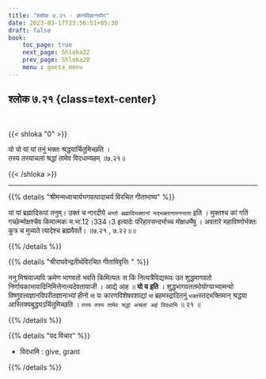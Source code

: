```yaml
---
title: "श्लोक ७.२१ - ज्ञानविज्ञानयोग"
date: 2023-03-17T23:56:51+05:30
draft: false
book:
    toc_page: true
    next_page: Shloka22
    prev_page: Shloka20
    menu : geeta_menu
---
```




## श्लोक ७.२१ {class=text-center}

<br/>

{{< shloka  "0"  >}}

यो यो यां यां तनुं भक्तः श्रद्धयार्चितुमिच्छति ।  
तस्य तस्याचलां श्रद्धां तामेव विदधाम्यहम् ॥७.२१॥

{{< /shloka >}}

---


{{% details "श्रीमन्मध्वाचार्यभगवत्पादाचर्य विरचित  गीताभाष्य" %}}

यां यां ब्रह्मादिरूपां तनुम्। उक्तं च नारदीये 
`अन्तो ब्रह्मादिभक्तानां मद्भक्तानामनन्तता` इति । 
मुक्तश्च कां गतिं गच्छेन्मोक्षश्चैव किमात्मकः म.भा.12।334।3 
इत्यादेः  परिहारसन्दर्भाच्च मोक्षधर्मेषु । 
अवतारे महाविष्णोर्भक्तः  कुत्र  च मुच्यते त्यादेश्च 
ब्रह्मवैवर्ते। ॥७.२१ , ७.२२॥॥

{{% /details %}}



{{% details "श्रीराघवेन्द्रतीर्थविरचित गीताविवृत्तिः " %}}

ननु मिश्रयाज्यपि क्रमेण भागवतो भवति किमित्यतः स किं
नित्यत्रैविद्यरूपः उत शुद्धमागवतो 
निर्णायकाभावादिनिमित्तेनान्यदेवतायाजी ।
आद्ये आह ॥ **यो य इति** । 
शुद्धभागवततमोयोग्याभ्यामन्यो 
विष्णुवत्त्वज्ञानविपरीतज्ञानाभ्यां  हीनो `यो` यः 
कारणविशेषवशाद्यां `यां` ब्रहमस्द्रादितनुं 
`भक्त`स्तद्भक्तिमान्‌ 
श्रद्धया आस्तिक्यबुद्ध्यऽर्चितुमिच्छति ।
`तस्य तस्य तामेव श्रद्धां अचलां अहं विदधामि` ॥ २१ ॥


{{% /details %}}



{{% details "पद विचार" %}}

- विदधामि : give, grant

{{% /details %}}
